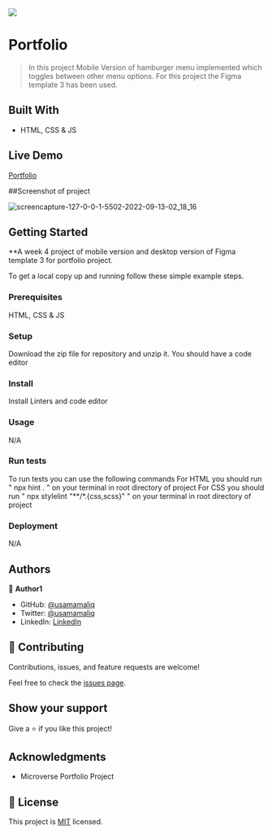![](https://img.shields.io/badge/Microverse-blueviolet)

# Portfolio

> In this project Mobile Version of hamburger menu implemented which toggles between other menu options. For this project the Figma template 3 has been used.

## Built With

- HTML, CSS & JS

## Live Demo

[Portfolio](https://usamamaliq.github.io/Portfolio/)

##Screenshot of project

![screencapture-127-0-0-1-5502-2022-09-13-02_18_16](https://user-images.githubusercontent.com/101483956/189761088-f0275640-2c40-408e-bbc7-1be2252574c7.png)

## Getting Started

**A week 4 project of mobile version and desktop version of Figma template 3 for portfolio project.


To get a local copy up and running follow these simple example steps.

### Prerequisites

HTML, CSS & JS

### Setup

Download the zip file for repository and unzip it.
You should have a code editor

### Install

Install Linters and code editor

### Usage

N/A

### Run tests

To run tests you can use the following commands
For HTML you should run " npx hint . " on your terminal in root directory of project
For CSS you should run " npx stylelint "**/*.{css,scss}" " on your terminal in root directory of project

### Deployment

N/A

## Authors

👤 **Author1**

- GitHub: [@usamamaliq](https://github.com/usamamaliq)
- Twitter: [@usamamaliq](https://twitter.com/usamamaliq)
- LinkedIn: [LinkedIn](https://linkedin.com/in/usamamaliq)


## 🤝 Contributing

Contributions, issues, and feature requests are welcome!

Feel free to check the [issues page](../../issues/).

## Show your support

Give a ⭐️ if you like this project!

## Acknowledgments

- Microverse Portfolio Project

## 📝 License

This project is [MIT](./License.md) licensed.
